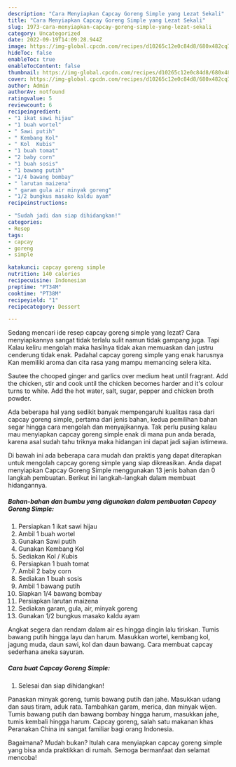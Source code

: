 ```yaml
---
description: "Cara Menyiapkan Capcay Goreng Simple yang Lezat Sekali"
title: "Cara Menyiapkan Capcay Goreng Simple yang Lezat Sekali"
slug: 1973-cara-menyiapkan-capcay-goreng-simple-yang-lezat-sekali
category: Uncategorized
date: 2022-09-19T14:09:28.944Z
image: https://img-global.cpcdn.com/recipes/d10265c12e0c84d8/680x482cq70/capcay-goreng-simple-foto-resep-utama.jpg
hideToc: false
enableToc: true
enableTocContent: false
thumbnail: https://img-global.cpcdn.com/recipes/d10265c12e0c84d8/680x482cq70/capcay-goreng-simple-foto-resep-utama.jpg
cover: https://img-global.cpcdn.com/recipes/d10265c12e0c84d8/680x482cq70/capcay-goreng-simple-foto-resep-utama.jpg
author: Admin
authorAv: notfound
ratingvalue: 5
reviewcount: 6
recipeingredient:
- "1 ikat sawi hijau"
- "1 buah wortel"
- " Sawi putih"
- " Kembang Kol"
- " Kol  Kubis"
- "1 buah tomat"
- "2 baby corn"
- "1 buah sosis"
- "1 bawang putih"
- "1/4 bawang bombay"
- " larutan maizena"
- " garam gula air minyak goreng"
- "1/2 bungkus masako kaldu ayam"
recipeinstructions:

- "Sudah jadi dan siap dihidangkan!"
categories:
- Resep
tags:
- capcay
- goreng
- simple

katakunci: capcay goreng simple 
nutrition: 140 calories
recipecuisine: Indonesian
preptime: "PT34M"
cooktime: "PT38M"
recipeyield: "1"
recipecategory: Dessert

---
```



Sedang mencari ide resep capcay goreng simple yang lezat? Cara menyiapkannya sangat tidak terlalu sulit namun tidak gampang juga. Tapi Kalau keliru mengolah maka hasilnya tidak akan memuaskan dan justru cenderung tidak enak. Padahal capcay goreng simple yang enak harusnya Kan memiliki aroma dan cita rasa yang mampu memancing selera kita.


Sautee the chooped ginger and garlics over medium heat until fragrant. Add the chicken, stir and cook until the chicken becomes harder and it&#39;s colour turns to white. Add the hot water, salt, sugar, pepper and chicken broth powder.

Ada beberapa hal yang sedikit banyak mempengaruhi kualitas rasa dari capcay goreng simple, pertama dari jenis bahan, kedua pemilihan bahan segar hingga cara mengolah dan menyajikannya. Tak perlu pusing kalau mau menyiapkan capcay goreng simple enak di mana pun anda berada, karena asal sudah tahu triknya maka hidangan ini dapat jadi sajian istimewa.


Di bawah ini ada beberapa cara mudah dan praktis yang dapat diterapkan untuk mengolah capcay goreng simple yang siap dikreasikan. Anda dapat menyiapkan Capcay Goreng Simple menggunakan 13 jenis bahan dan 0 langkah pembuatan. Berikut ini langkah-langkah dalam membuat hidangannya.

<!--inarticleads1-->

##### Bahan-bahan dan bumbu yang digunakan dalam pembuatan Capcay Goreng Simple:

1. Persiapkan 1 ikat sawi hijau
1. Ambil 1 buah wortel
1. Gunakan  Sawi putih
1. Gunakan  Kembang Kol
1. Sediakan  Kol / Kubis
1. Persiapkan 1 buah tomat
1. Ambil 2 baby corn
1. Sediakan 1 buah sosis
1. Ambil 1 bawang putih
1. Siapkan 1/4 bawang bombay
1. Persiapkan  larutan maizena
1. Sediakan  garam, gula, air, minyak goreng
1. Gunakan 1/2 bungkus masako kaldu ayam


Angkat segera dan rendam dalam air es hingga dingin lalu tiriskan. Tumis bawang putih hingga layu dan harum. Masukkan wortel, kembang kol, jagung muda, daun sawi, kol dan daun bawang. Cara membuat capcay sederhana aneka sayuran. 

<!--inarticleads2-->

##### Cara buat Capcay Goreng Simple:


1. Selesai dan siap dihidangkan!

Panaskan minyak goreng, tumis bawang putih dan jahe. Masukkan udang dan saus tiram, aduk rata. Tambahkan garam, merica, dan minyak wijen. Tumis bawang putih dan bawang bombay hingga harum, masukkan jahe, tumis kembali hingga harum. Capcay goreng, salah satu makanan khas Peranakan China ini sangat familiar bagi orang Indonesia. 

Bagaimana? Mudah bukan? Itulah cara menyiapkan capcay goreng simple yang bisa anda praktikkan di rumah. Semoga bermanfaat dan selamat mencoba!
